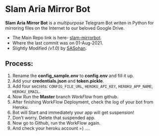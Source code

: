 # Slam Aria Mirror Bot

**Slam Aria Mirror Bot** is a _multipurpose_ Telegram Bot writen in Python for mirroring files on the Internet to our beloved Google Drive. 

- The Main Repo link is here- [slam-mirrorbot](https://github.com/breakdowns/slam-mirrorbot).
- Where the last commit was on 01-Aug-2021.
- Slightly Modified _(v1.0)_ by [SASohan](https://github.com/shn999).


## Process:

01. Rename the **config_sample.env** to **config.env** and fill it up.
02. Add your **credentials.json** and **token.pickle**.
03. Add four secrets: `CONFIG_FILE_URL`, `HEROKU_API_KEY`, `HEROKU_APP_NAME`, `HEROKU_EMAIL`.
04. Now Run the **Master** branch _WorkFlow_ from github.
05. After finishing WorkFlow Deployment, check the log of your bot from Heroku.
06. Bot will Start and immediately your app will get suspension!
07. Don't worry. Delete that suspended app.
08. Now go to Github, run the WorkFlow again.
09. And check your heroku account =) ....
